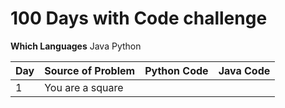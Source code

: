 # 100 Days with Code challenge

**Which Languages**
Java
Python

| Day| Source of Problem | Python Code | Java Code |
| -- | ----------------- | ----------- | --------- |
| 1  | You are a square  |             |           |
